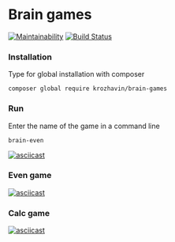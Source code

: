 # Brain games

[![Maintainability](https://api.codeclimate.com/v1/badges/98cd7311aa8265c5193a/maintainability)](https://codeclimate.com/github/ValeryKorzhavin/project-lvl1-s458/maintainability)
[![Build Status](https://travis-ci.org/ValeryKorzhavin/project-lvl1-s458.svg?branch=master)](https://travis-ci.org/ValeryKorzhavin/project-lvl1-s458)

### Installation

Type for global installation with composer
```
composer global require krozhavin/brain-games
```
### Run

Enter the name of the game in a command line
```
brain-even
```
[![asciicast](https://asciinema.org/a/1pJCTb9ChuAEsu4ceSQK50BJi.svg)](https://asciinema.org/a/1pJCTb9ChuAEsu4ceSQK50BJi)

### Even game

[![asciicast](https://asciinema.org/a/T0Y8dujv4KLH4V8l3Y18NIJbJ.svg)](https://asciinema.org/a/T0Y8dujv4KLH4V8l3Y18NIJbJ)

### Calc game

[![asciicast](https://asciinema.org/a/zXs2rMyUxaiUShYQUSkIeujjW.svg)](https://asciinema.org/a/zXs2rMyUxaiUShYQUSkIeujjW)